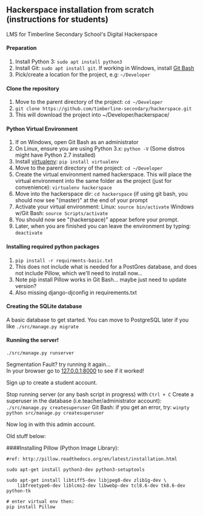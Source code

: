 ## Hackerspace installation from scratch (instructions for students)
LMS for Timberline Secondary School's Digital Hackerspace

#### Preparation
1. Install Python 3: `sudo apt install python3`
1. Install Git: `sudo apt install git`.  If working in Windows, install [Git Bash](https://git-for-windows.github.io/)
1. Pick/create a location for the project, e.g: `~/Developer`

#### Clone the repository
1. Move to the parent directory of the project: `cd ~/Developer`
2. `git clone https://github.com/timberline-secondary/hackerspace.git`
3. This will download the project into ~/Developer/hackerspace/

#### Python Virtual Environment
1. If on Windows, open Git Bash as an administrator
2. On Linux, ensure you are using Python 3.x: `python -V` (Some distros might have Python 2.7 installed)
3. Install [virtualenv](https://virtualenv.pypa.io/en/stable/userguide/): `pip install virtualenv`
2. Move to the parent directory of the project: `cd ~/Developer`
2. Create the virtual environment named hackerspace.  This will place the virtual environment into the same folder as the project (just for convenience): `virtualenv hackerspace`
3. Move into the hackerspace dir: `cd hackerspace` (if using git bash, you should now see "(master)" at the end of your prompt
3. Activate your virtual environment: Linux: `source bin/activate` Windows w/Git Bash: `source Scripts/activate`
4. You should now see "(hackerspace)" appear before your prompt.
5. Later, when you are finished you can leave the environment by typing: `deactivate`

#### Installing required python packages
1. `pip install -r requirments-basic.txt`
2. This does not include what is needed for a PostGres database, and does not include Pillow, which we'll need to install now...
3. Note pip install Pillow works in Git Bash... maybe just need to update version?
4. Also missing django-djconfig in requirements.txt

#### Creating the SQLite database
A basic database to get started.  You can move to PostgreSQL later if you like
`./src/manage.py migrate`

#### Runniing the server!
`./src/manage.py runserver`

Segmentation Fault?  try running it again...  
In your browser go to [127.0.0.1:8000](http://127.0.0.1:8000) to see if it worked!

Sign up to create a student account.

Stop running server (or any bash script in progress) with `Ctrl + C`
Create a superuser in the database (i.e.teacher/administrator account): `./src/manage.py createsuperuser`
Git Bash: if you get an error, try: `winpty python src/manage.py createsuperuser`

Now log in with this admin account.




Old stuff below:

####Installing Pillow (Python Image Library):
```
#ref: http://pillow.readthedocs.org/en/latest/installation.html

sudo apt-get install python3-dev python3-setuptools

sudo apt-get install libtiff5-dev libjpeg8-dev zlib1g-dev \
    libfreetype6-dev liblcms2-dev libwebp-dev tcl8.6-dev tk8.6-dev python-tk

# enter virtual env then:
pip install Pillow
```


